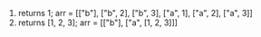 1. returns 1;
   arr = [["b"], ["b", 2], ["b", 3], ["a", 1], ["a", 2], ["a", 3]]
2. returns [1, 2, 3];
   arr = [["b"], ["a", [1, 2, 3]]]
